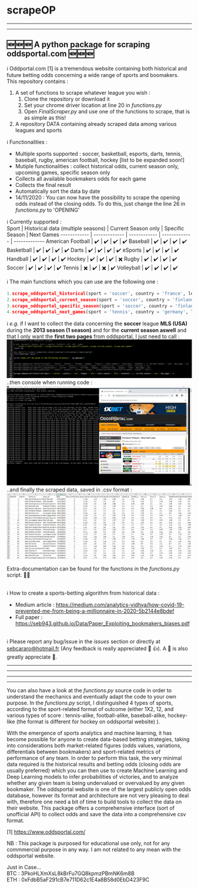 # scrapeOP
--------------------------------------------------------------------------------------------------------------------------------------------------------------------------------
----------------------------------------------------------------------------------------------------------------------------------------------------------------------------------------------------------------------------------------------------------------------------------------------------------------------------------------------------------------
:new::new::new: A python package for scraping oddsportal.com :new::new::new: <br/>
------------------------------------------------------------------------------------------------------------------------------------------------------------------------------------------------------------------------------------------------------------------------------------------------------------------------------------------------------------------------------------------------------------------------------------------------------------------------------------------------------------------------------------------------

:information_source: Oddportal.com [1] is a tremendous website containing both historical and future betting odds concerning a wide range of sports and boomakers. <br />
This repository contains : <br /> 
1. A set of functions to scrape whatever league you wish : 
    1. Clone the repository or download it 
    2. Set your chrome driver location at line 20 in *functions.py*
    2. Open *FinalScraper.py* and use one of the functions to scrape, that is as simple as this!
2. A repository DATA containing already scraped data among various leagues and sports

:information_source: Functionalities :
- Multiple sports supported : soccer, basketball, esports, darts, tennis, baseball, rugby, american football, hockey [list to be expanded soon!]
- Mutiple functionalities : collect historical odds, current season only, upcoming games, specific season only
- Collects all available bookmakers odds for each game
- Collects the final result
- Automatically sort the data by date 
- 14/11/2020 : You can now have the possibility to scrape the opening odds instead of the closing odds. To do this, just change the line 26 in *functions.py* to 'OPENING'<br />

:information_source: Currently supported : <br />
Sport | Historical data (multiple seasons) | Current Season only | Specific Season | Next Games 
------------ | ------------- | ------------ | ------------- | -------------
American Football | :heavy_check_mark: | :heavy_check_mark: | :heavy_check_mark: | :heavy_check_mark:
Baseball | :heavy_check_mark: | :heavy_check_mark: | :heavy_check_mark: | :heavy_check_mark:
Basketball | :heavy_check_mark: | :heavy_check_mark: | :heavy_check_mark: | :heavy_check_mark:
Darts | :heavy_check_mark: | :heavy_check_mark: | :heavy_check_mark: | :heavy_check_mark:
eSports | :heavy_check_mark: | :heavy_check_mark: | :heavy_check_mark: | :heavy_check_mark:
Handball | :heavy_check_mark: | :heavy_check_mark: | :heavy_check_mark: | :heavy_check_mark:
Hockey | :heavy_check_mark: | :heavy_check_mark: | :heavy_check_mark: | :heavy_multiplication_x:
Rugby | :heavy_check_mark: | :heavy_check_mark: | :heavy_check_mark: | :heavy_check_mark:
Soccer | :heavy_check_mark: | :heavy_check_mark: | :heavy_check_mark: | :heavy_check_mark:
Tennis | :heavy_multiplication_x: | :heavy_check_mark: | :heavy_multiplication_x: | :heavy_check_mark:
Volleyball | :heavy_check_mark: | :heavy_check_mark: | :heavy_check_mark: | :heavy_check_mark:

:information_source: The main functions which you can use are the following one : <br />
```python
1.scrape_oddsportal_historical(sport = 'soccer', country = 'france', league = 'ligue-1', start_season = '2010-2011', nseasons = 5, current_season = 'yes', max_page = 25)
2.scrape_oddsportal_current_season(sport = 'soccer', country = 'finland', league = 'veikkausliiga', season = '2020', max_page = 25)
3.scrape_oddsportal_specific_season(sport = 'soccer', country = 'finland', league = 'veikkausliiga', season = '2019', max_page = 25)
4.scrape_oddsportal_next_games(sport = 'tennis', country = 'germany', league = 'exhibition-bett1-aces-berlin-women', season = '2020') 
```
:information_source: *e.g.* if I want to collect the data concerning the **soccer** league **MLS (USA)** during the **2013 season (1 season)** and for the **current season aswell** and that I only want the **first two pages** from oddsportal, I just need to call : <br/>
![Scraper_final code](Screenshots/ScreenshotCode.PNG)
..then console when running code : <br/>
![Scraper_final code running](Screenshots/ScreenshotRunning.PNG)
..and finally the scraped data, saved in .csv format : <br/>
![Table Overview](Screenshots/ScreenshotTable.PNG) <br/>

Extra-documentation can be found for the functions in the *functions.py* script. :100::100: <br/><br/>

:information_source: How to create a sports-betting algorithm from historical data : </br>
- Medium article : https://medium.com/analytics-vidhya/how-covid-19-prevented-me-from-being-a-millionnaire-in-2020-5b2144e8bdef </br>
- Full paper : https://seb943.github.io/Data/Paper_Exploiting_bookmakers_biases.pdf </br> </br>

:information_source: Please report any bug/issue in the *issues* section or directly at sebcararo@hotmail.fr (Any feedback is really appreciated :speech_balloon: :+1:). A :star2: is also greatly appreciate :raised_hands:. 

------------------------------------------------------------------------------------------------------------------------------------------------------------------------------
------------------------------------------------------------------------------------------------------------------------------------------------------------------------------
------------------------------------------------------------------------------------------------------------------------------------------------------------------------------
------------------------------------------------------------------------------------------------------------------------------------------------------------------------------
You can also have a look at the *functions.py* source code in order to understand the mechanics and eventually adapt the code to your own purpose. In the *functions.py* script, I distinguished 4 types of sports, according to the sport-related format of outcome (either 1X2, 12, and various types of score : tennis-alike, football-alike, baseball-alike, hockey-like (the format is different for hockey on oddsportal website) ). <br />

With the emergence of sports analytics and machine learning, it has become possible for anyone to create data-based betting strategies, taking into considerations both market-related figures (odds values, variations, differentials between bookmakers) and sport-related metrics of performance of any team. In order to perform this task, the very minimal data required is the historical results and betting odds (closing odds are usually preferred) which you can then use to create Machine Learning and Deep Learning models to infer probabilities of victories, and to analyze whether any given team is being undervalued or overvalued by any given bookmaker. The oddsportal website is one of the largest publicly open odds database, however its format and architecture are not very pleasing to deal with, therefore one need a bit of time to build tools to collect the data on their website. This package offers a comprehensive interface (sort of unofficial API) to collect odds and save the data into a comprehensive csv format. <br />

[1] https://www.oddsportal.com/ <br />

NB : This package is purposed for educational use only, not for any commmercial purpose in any way. I am not related to any mean with the oddsportal website. 

Just in Case... <br/>
BTC : 3PkoHLXmXsL8kBrFu7GQ8kpmzPBmNK6m8B <br/>
ETH : 0xFdbB5aF291cB7e711D62c1E4a8B58d0EbD423F9C

